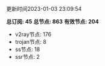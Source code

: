 更新时间2023-01-03 23:09:54

**总订阅: 45**
**总节点: 863**
**有效节点: 204**
- v2ray节点: 176
- trojan节点: 8
- ss节点: 18
- ssr节点: 2
